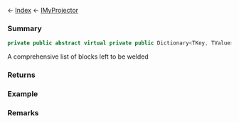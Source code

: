 ← [Index](Api-Index) ← [IMyProjector](Sandbox.ModAPI.Ingame.IMyProjector)

### Summary

```csharp
private public abstract virtual private public Dictionary<TKey, TValue> RemainingBlocksPerType
```

A comprehensive list of blocks left to be welded

### Returns

### Example

### Remarks

